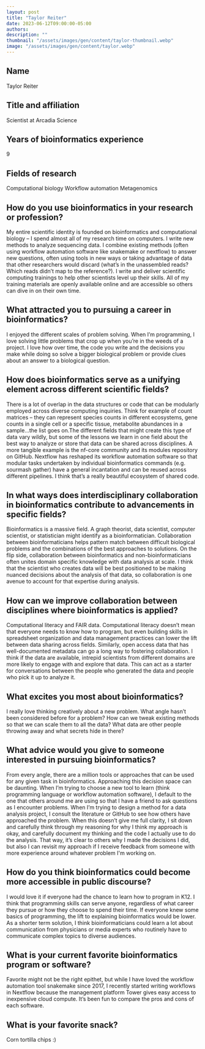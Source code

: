```yaml
---
layout: post
title: "Taylor Reiter"
date: 2023-06-12T09:00:00-05:00
authors:
description: ""
thumbnail: "/assets/images/gen/content/taylor-thumbnail.webp"
image: "/assets/images/gen/content/taylor.webp"
---
```

## Name
Taylor Reiter

## Title and affiliation
Scientist at Arcadia Science

## Years of bioinformatics experience 
9

## Fields of research
Computational biology  Workflow automation  Metagenomics

## How do you use bioinformatics in your research or profession?
My entire scientific identity is founded on bioinformatics and computational biology – I spend almost all of my research time on computers.
I write new methods to analyze sequencing data.
I combine existing methods (often using workflow automation software like snakemake or nextflow) to answer new questions, often using tools in new ways or taking advantage of data that other researchers would discard (what’s in the unassembled reads? Which reads didn’t map to the reference?).
I write and deliver scientific computing trainings to help other scientists level up their skills. All of my training materials are openly available online and are accessible so others can dive in on their own time.

## What attracted you to pursuing a career in bioinformatics?
I enjoyed the different scales of problem solving. When I’m programming, I love solving little problems that crop up when you’re in the weeds of a project. I love how over time, the code you write and the decisions you make while doing so solve a bigger biological problem or provide clues about an answer to a biological question.

## How does bioinformatics serve as a unifying element across different scientific fields?
There is a lot of overlap in the data structures or code that can be modularly employed across diverse computing inquiries. Think for example of count matrices – they can represent species counts in different ecosystems, gene counts in a single cell or a specific tissue, metabolite abundances in a sample…the list goes on.The different fields that might create this type of data vary wildly, but some of the lessons we learn in one field about the best way to analyze or store that data can be shared across disciplines. A more tangible example is the nf-core community and its modules repository on GitHub. Nextflow has reshaped its workflow automation software so that modular tasks undertaken by individual bioinformatics commands (e.g. sourmash gather) have a general incantation and can be reused across different pipelines. I think that’s a really beautiful ecosystem of shared code.

## In what ways does interdisciplinary collaboration in bioinformatics contribute to advancements in specific fields?
Bioinformatics is a massive field. A graph theorist, data scientist, computer scientist, or statistician might identify as a bioinformatician. Collaboration between bioinformaticians helps pattern match between difficult biological problems and the combinations of the best approaches to solutions. On the flip side, collaboration between bioinformatics and non-bioinformaticians often unites domain specific knowledge with data analysis at scale. I think that the scientist who creates data will be best positioned to be making nuanced decisions about the analysis of that data, so collaboration is one avenue to account for that expertise during analysis.

## How can we improve collaboration between disciplines where bioinformatics is applied?
Computational literacy and FAIR data. Computational literacy doesn’t mean that everyone needs to know how to program, but even building skills in spreadsheet organization and data management practices can lower the lift between data sharing across fields. Similarly, open access data that has well-documented metadata can go a long way to fostering collaboration. I think if the data are available, intrepid scientists from different domains are more likely to engage with and explore that data. This can act as a starter for conversations between the people who generated the data and people who pick it up to analyze it.

## What excites you most about bioinformatics?
I really love thinking creatively about a new problem. What angle hasn’t been considered before for a problem? How can we tweak existing methods so that we can scale them to all the data? What data are other people throwing away and what secrets hide in there?

## What advice would you give to someone interested in pursuing bioinformatics?
From every angle, there are a million tools or approaches that can be used for any given task in bioinformatics. Approaching this decision space can be daunting. When I’m trying to choose a new tool to learn (think programming language or workflow automation software), I default to the one that others around me are using so that I have a friend to ask questions as I encounter problems. When I’m trying to design a method for a data analysis project, I consult the literature or GitHub to see how others have approached the problem. When this doesn’t give me full clarity, I sit down and carefully think through my reasoning for why I think my approach is okay, and carefully document my thinking and the code I actually use to do the analysis. That way, it’s clear to others why I made the decisions I did, but also I can revisit my approach if I receive feedback from someone with more experience around whatever problem I'm working on.

## How do you think bioinformatics could become more accessible in public discourse?
I would love it if everyone had the chance to learn how to program in K12. I think that programming skills can serve anyone, regardless of what career they pursue or how they choose to spend their time. If everyone knew some basics of programming, the lift to explaining bioinformatics would be lower. As a shorter term solution, I think bioinformaticians could learn a lot about communication from physicians or media experts who routinely have to communicate complex topics to diverse audiences. 

## What is your current favorite bioinformatics program or software?
Favorite might not be the right epithet, but while I have loved the workflow automation tool snakemake since 2017, I recently started writing workflows in Nextflow because the management platform Tower gives easy access to inexpensive cloud compute. It’s been fun to compare the pros and cons of each software.

## What is your favorite snack?
Corn tortilla chips :) 


